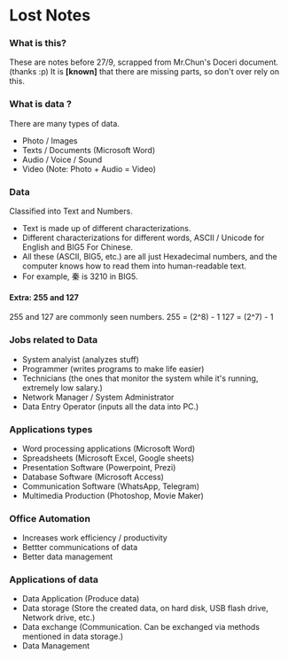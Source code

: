 # Lost Notes #

### What is this? ###
These are notes before 27/9, scrapped from Mr.Chun's Doceri document. (thanks :p)
It is **[known]** that there are missing parts, so don't over rely on this.

### What is data ? ###
There are many types of data.
- Photo / Images 
- Texts / Documents (Microsoft Word)
- Audio / Voice / Sound
- Video (Note: Photo + Audio = Video)

### Data ###
Classified into Text and Numbers.
- Text is made up of different characterizations.
- Different characterizations for different words, ASCII / Unicode for English and BIG5 For Chinese.
- All these (ASCII, BIG5, etc.) are all just Hexadecimal numbers, and the computer knows how to read them into human-readable text.
- For example, 秦 is 3210 in BIG5.

#### Extra: 255 and 127 ####
255 and 127 are commonly seen numbers.
255 = (2^8) - 1
127 = (2^7) - 1

### Jobs related to Data ###
- System analyist (analyzes stuff)
- Programmer (writes programs to make life easier)
- Technicians (the ones that monitor the system while it's running, extremely low salary.)
- Network Manager / System Administrator
- Data Entry Operator (inputs all the data into PC.)

### Applications types ###
- Word processing applications (Microsoft Word)
- Spreadsheets (Microsoft Excel, Google sheets)
- Presentation Software (Powerpoint, Prezi)
- Database Software (Microsoft Access)
- Communication Software (WhatsApp, Telegram)
- Multimedia Production (Photoshop, Movie Maker)

### Office Automation ###
- Increases work efficiency / productivity
- Bettter communications of data 
- Better data management

### Applications of data ###
- Data Application (Produce data)
- Data storage (Store the created data, on hard disk, USB flash drive, Network drive, etc.)
- Data exchange (Communication. Can be exchanged via methods mentioned in data storage.)
- Data Management